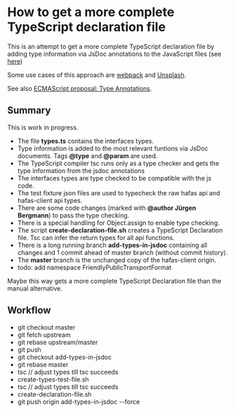 # How to get a more complete TypeScript declaration file

This is an attempt to get a more complete TypeScript declaration file by adding 
type information via JsDoc annotations to the JavaScript files (see [here](https://www.typescriptlang.org/docs/handbook/jsdoc-supported-types.html))

Some use cases of this approach are [webpack](https://github.com/webpack/webpack/pull/6862) and [Unsplash](https://medium.com/unsplash/how-we-gradually-migrated-to-typescript-at-unsplash-7a34caa24ef1).

See also [ECMAScript proposal: Type Annotations](https://github.com/tc39/proposal-type-annotations).

## Summary

This is work in progress.

* The file **types.ts** contains the interfaces types.
* Type information is added to the most relevant funtions via JsDoc documents. Tags **@type** and **@param** are used.
* The TypeScript compiler tsc runs only as a type checker and gets the type information from the jsdoc annotations
* The interfaces types are type checked to be compatible with the js code.
* The test fixture json files are used to typecheck the raw hafas api and hafas-client api types.
* There are some code changes (marked with **@author Jürgen Bergmann**) to pass the type checking.
* There is a special handling for Object.assign to enable type checking.
* The script **create-declaration-file.sh** creates a TypeScript Declaration file. Tsc can infer the return types for all api functions.
* There is a long running branch **add-types-in-jsdoc** containing all changes and 1 commit ahead of master branch (without commit history).
* The **master** branch is the unchanged copy of the hafas-client origin.
* todo: add namespace FriendlyPublicTransportFormat

Maybe this way gets a more complete TypeScript Declaration file than the manual alternative.

## Workflow

* git checkout master
* git fetch upstream
* git rebase upstream/master
* git push
* git checkout add-types-in-jsdoc
* git rebase master
* tsc // adjust types till tsc succeeds
* create-types-test-file.sh
* tsc // adjust types till tsc succeeds
* create-declaration-file.sh
* git push origin add-types-in-jsdoc --force
